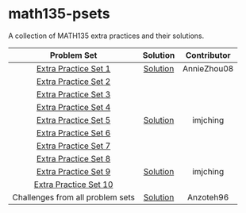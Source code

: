 # math135-psets
A collection of MATH135 extra practices and their solutions.

| Problem Set | Solution | Contributor |
|:-----------:|:--------:|:-----------:|
|[Extra Practice Set 1](Problem_Sets/MATH135ExtraPractice01.pdf)|[Solution](Solutions/solution1.pdf)|AnnieZhou08|
|[Extra Practice Set 2](Problem_Sets/MATH135ExtraPractice02.pdf)| | |
|[Extra Practice Set 3](Problem_Sets/MATH135ExtraPractice03.pdf)| | |
|[Extra Practice Set 4](Problem_Sets/MATH135ExtraPractice04.pdf)| | |
|[Extra Practice Set 5](Problem_Sets/MATH135ExtraPractice05.pdf)|[Solution](Solutions/Pset5.pdf)|imjching|
|[Extra Practice Set 6](Problem_Sets/MATH135ExtraPractice06.pdf)| | |
|[Extra Practice Set 7](Problem_Sets/MATH135ExtraPractice07.pdf)| | |
|[Extra Practice Set 8](Problem_Sets/MATH135ExtraPractice08.pdf)| | |
|[Extra Practice Set 9](Problem_Sets/MATH135ExtraPractice09.pdf)|[Solution](Solutions/Pset9.pdf)|imjching |
|[Extra Practice Set 10](Problem_Sets/MATH135ExtraPractice10.pdf)| | |
|Challenges from all problem sets|[Solution](Solutions/MATH%20135%20challenges.pdf)|Anzoteh96 |

